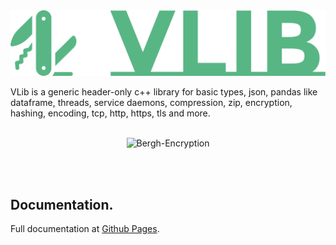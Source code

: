 <img src="https://raw.githubusercontent.com/vandenberghinc/vlib/master/dev/media/icon/icon.green.png" width="600" alt="VLib">

VLib is a generic header-only c++ library for basic types, json, pandas like dataframe, threads, service daemons, compression, zip, encryption, hashing, encoding, tcp, http, https, tls and more. 
<br><br>
<p align="center">
    <!--<img src="https://img.shields.io/badge/version-{{VERSION}}-orange" alt="Bergh-Encryption">-->
    <img src="https://img.shields.io/badge/std-c++20, JS-orange" alt="Bergh-Encryption">
    <!--<img src="https://img.shields.io/badge/status-maintained-forestgreen" alt="Bergh-Encryption">
    <img src="https://img.shields.io/badge/dependencies-zlib-yellow" alt="Bergh-Encryption">
    <img src="https://img.shields.io/badge/dependencies-openssl-yellow" alt="Bergh-Encryption">
    <img src="https://img.shields.io/badge/OS-MacOS & Linux-blue" alt="Bergh-Encryption">-->
</p> 
<br><br>

## Documentation.
Full documentation at [Github Pages](https://vandenberghinc.github.io/vlib).
